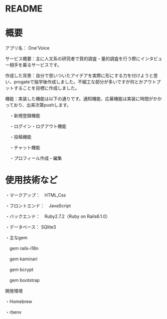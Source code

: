 # README
# 概要
アプリ名： One'Voice

サービス概要：主に人文系の研究者で質的調査・量的調査を行う際にインタビュー相手を募るサービスです。

作成した背景：自分で思いついたアイデアを実際に形にする力を付けようと思い、progateで独学後作成しました。不細工な部分が多いですが何とかアウトプットすることを目標に作成しました。

機能：実装した機能は以下の通りです。通知機能、応募機能は実装に時間がかかっており、出来次第pushします。
 　
   
   　・新規登録機能
  
 　・ログイン・ログアウト機能
  
 　・投稿機能
  
 　・チャット機能
  
 　・プロフィール作成・編集

# 使用技術など
・マークアップ：　HTML,Css

・フロントエンド：　JavaScript

・バックエンド：　Ruby2.7.2（Ruby on Rails6.1.0）

・データベース： SQlite3

・主なgem

　gem rails-i18n

　gem kaminari

　gem bcrypt

　gem bootstrap

開発環境

 ・Homebrew

 ・rbenv
